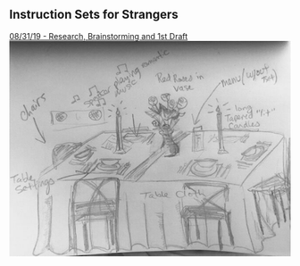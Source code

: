 ## Instruction Sets for Strangers
[08/31/19 - Research, Brainstorming and 1st Draft](blog1.md)
[![img](img/draft.jpeg)](https://jiangnanhou.github.io/MajorStudio1_2019/blog1.html)
